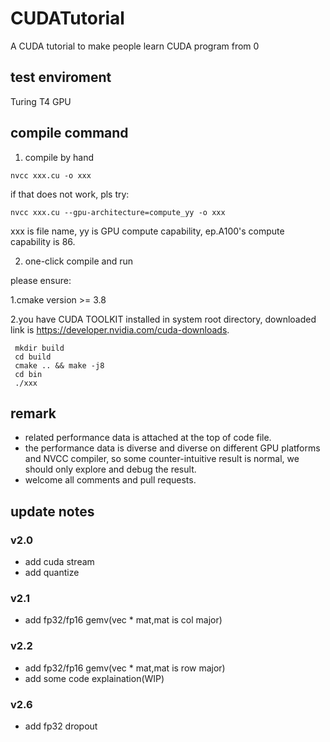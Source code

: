 # CUDATutorial

A CUDA tutorial to make people learn CUDA program from 0

## test enviroment

Turing T4 GPU

## compile command

1. compile by hand

`nvcc xxx.cu -o xxx`

if that does not work, pls try:

`nvcc xxx.cu --gpu-architecture=compute_yy -o xxx`

xxx is file name, yy is GPU compute capability, ep.A100's compute capability is 86.

2. one-click compile and run

please ensure:

1.cmake version >= 3.8

2.you have CUDA TOOLKIT installed in system root directory, downloaded link is https://developer.nvidia.com/cuda-downloads.

```
 mkdir build 
 cd build 
 cmake .. && make -j8 
 cd bin 
 ./xxx
```

## remark

* related performance data is attached at the top of code file.
* the performance data is diverse and diverse on different GPU platforms and NVCC compiler, so some counter-intuitive result is normal, we should only explore and debug the result.
* welcome all comments and pull requests.

## update notes

### v2.0

* add cuda stream
* add quantize

### v2.1

* add fp32/fp16 gemv(vec * mat,mat is col major)

### v2.2

* add fp32/fp16 gemv(vec * mat,mat is row major)
* add some code explaination(WIP)

### v2.6

* add fp32 dropout
